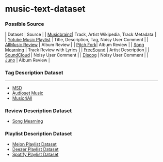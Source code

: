 # music-text-dataset


### Possible Source

| Dataset | Source |
| [Musicbrainz](https://musicbrainz.org/artist/cc197bad-dc9c-440d-a5b5-d52ba2e14234)| Track, Artist Wikipedia, Track Metadata |
| [Yotube Music Playlist](https://www.youtube.com/watch?v=84YxwrxRc5s) | Title, Description, Tag, Noisy User Comment |
| [AllMusic Review](https://www.allmusic.com/album/abbey-road-mw0000192938) | Album Review |
| [Pitch Fork](https://pitchfork.com/reviews/albums/laraaji-segue-to-infinity/)| Album Review |
| [Song Mearning](https://songmeanings.com/songs/view/3530822107859534370/) | Track Review with Lyrics |
| [FreeSound](https://freesound.org/people/DeVern/sounds/348275/) | Artist Description |
| [SoundCloud](https://soundcloud.com/moe-p0/newjeans-omg) | Noisy User Comment |
| [Discog](https://www.discogs.com/ko/release/377554-The-Beatles-Let-It-Be) | Noisy User Comment |
| [Juno](https://www.juno.co.uk/products/brightness-shallan-whispers-of-an-ancient-world/920749-01/) | Album Review |

### Tag Description Dataset
-----------
- [MSD]()
- [Audioset Music]()
- [Music4All]()

### Review Description Dataset
- [Song Mearning]()

### Playlist Description Dataset
- [Melon Playlist Dataset]()
- [Deezer Playlist Dataset]()
- [Spotify Playlist Dataset]()
